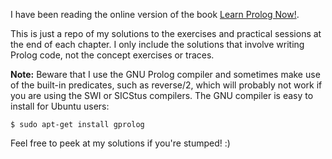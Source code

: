 I have been reading the online version of the book [Learn Prolog Now!](http://www.learnprolognow.org/lpnpage.php?pageid=online).

This is just a repo of my solutions to the exercises and practical sessions at the end of each chapter. I only include the solutions that involve writing Prolog code, not the concept exercises or traces.

**Note:** Beware that I use the GNU Prolog compiler and sometimes make use of the built-in predicates, such as reverse/2, which will probably not work if you are using the SWI or SICStus compilers.  The GNU compiler is easy to install for Ubuntu users:

    $ sudo apt-get install gprolog

Feel free to peek at my solutions if you're stumped!  :)

